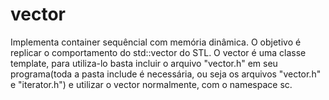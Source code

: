 # vector

Implementa container sequêncial com memória dinâmica. O objetivo é replicar o comportamento do std::vector do STL.
O vector é uma classe template, para utiliza-lo basta incluir o arquivo "vector.h" em seu programa(toda a pasta include é necessária, ou seja os arquivos "vector.h" e "iterator.h") e utilizar o vector normalmente, com o namespace sc.
